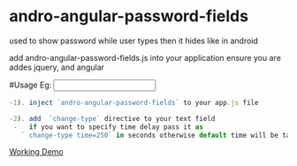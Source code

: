 # andro-angular-password-fields

used to show password while user types then it hides like in android

add  andro-angular-password-fields.js into your application
ensure you are addes jquery, and angular

#Usage
Eg:   <input type="text" change-type time=250>
``` js
-1). inject `andro-angular-password-fields` to your app.js file

-2). add  `change-type` directive to your text field
 -   if you want to specify time delay pass it as 
   ` change-type time=250` in seconds otherwise default time will be taken
```

[Working Demo ](https://codepen.io/edisonpappi/pen/PexxxX?editors=1010)
